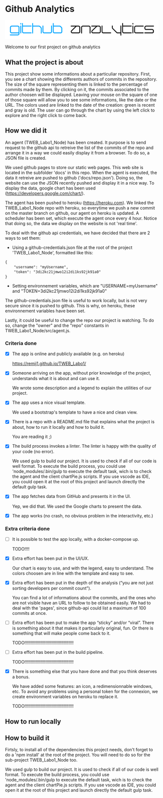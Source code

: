 # Github Analytics
![Github Analytics](/docs/img/headSite.PNG)

Welcome to our first project on github analytics

## What the project is about
This project show some informations about a particuliar repository.
First, you see a chart showing the differents authors of commits in the repository. The size of the square representing them is linked to the percentage of commits made by them.
By clicking on it, the commits associated to the author choosen will be displayed. Leaving your mouse on the square of one of those square will allow you to see some informations, like the date or the URL.
The colors used are linked to the date of the creation: green is recent and gray is old.
The user can go through the chart by using the left click to explore and the right click to come back.

## How we did it
An agent (TWEB_Labo1_Node) has been created. It purpose is to send request to the github api to retreive the list of the commits of the repo and arrange it in a way we could easily display it from a browser. To do so, a JSON file is created.

We used github pages to store our static web pages. This web site is located in the subfolder 'docs' in this repo. 
When the agent is executed, the data it retreive are pushed to github ('docs/repo.json'). Doing so, the website can use the JSON recently pushed and display it in a nice way. 
To display the data, google chart has been used (https://developers.google.com/chart/).

The agent has been pushed to heroku (https://heroku.com). We linked the TWEB_Labo1_Node repo with heroku, so everytime we push a new commit on the master branch on github, our agent on heroku is updated. A scheduler has been set, which execute the agent once every 4 hour. Notice that doing so, the data we display on the website is not 'real time'.

To deal with the github api credentials, we have decided that there are 2 ways to set them:

 - Using a github-credentials.json file at the root of the project 'TWEB_Labo1_Node', formatted like this: 
```
{
    "username": "myUsername",
    "token": "3di2kc21jmwo12i2di1ks92jk91a0"
}
```
 - Setting environnement variables, which are "USERNAME=myUsername" and "TOKEN=3di2kc21jmwo12i2di1ks92jk91a0"

The github-credentials.json file is useful to work locally, but is not very secure since it is pushed to github. This is why, on heroku, these environnement variables have been set.

Lastly, it could be useful to change the repo our project is watching. To do so, change the "owner" and the "repo" constants in TWEB_Labo1_Node/src/agent.js.

### Criteria done
* [x] The app is online and publicly available (e.g. on heroku)

	https://remij1.github.io/TWEB_Labo1/

* [x] Someone arriving on the app, without prior knowledge of the project, understands what it is about and can use it.
	
	We wrote some description and a legend to explain the utilities of our project.
	
* [x] The app uses a nice visual template.

	We used a bootstrap's template to have a nice and clean view.

* [x] There is a repo with a README.md file that explains what the project is about, how to run it locally and how to build it.

	You are reading it ;)

* [x] The build process invokes a linter. The linter is happy with the quality of your code (no error).

	We used gulp to build our project. It is used to check if all of our code is well format. To execute the build process, you could use 'node_modules/.bin/gulp to execute the default task, wich is to check the agent and the client chartPie.js scripts. If you use vscode as IDE, you could open it at the root of this project and launch directly the default gulp task.

* [x] The app fetches data from GitHub and presents it in the UI.

	Yep, we did that. We used the Google charts to present the data.

* [x] The app works (no crash, no obvious problem in the interactivity, etc.)




### Extra criteria done
* [ ] It is possible to test the app locally, with a docker-compose up.

	TODO!!!!

* [x] Extra effort has been put in the UI/UX.

	Our chart is easy to use, and with the legend, easy to understand. The colors choosen are in line with the template and easy to see.

* [x] Extra effort has been put in the depth of the analysis (“you are not just sorting developers per commit count”).

	You can find a lot of informations about the commits, and the ones who are not visible have an URL to follow to be obtained easily. We had to deal with the 'pages', since github-api could list a maximum of 100 commits at once.

* [ ] Extra effort has been put to make the app “sticky” and/or “viral”. There is something about it that makes it particularly original, fun. Or there is something that will make people come back to it.

	TODO!!!!!!!!!!!!!!!!!!!!!!!!!!!!!!!!!!!!!!!!

* [ ] Extra effort has been put in the build pipeline.

	TODO!!!!!!!!!!!!!!!!!!!!!!!!!!!!!!!!!!!!!!!!

* [x] There is something else that you have done and that you think deserves a bonus.

	We have added some features: an icon, a redimensionnable windows, etc.
	To avoid any problems using a personal token for the connexion, we create environment variables on heroku to replace it.

	TODO!!!!!!!!!!!!!!!!!!!!!!!!!!!!!!!!!!!!!!!!

## How to run locally



## How to build it

Firtsly, to install all of the dependencies this project needs, don't forget to do a 'npm install' at the root of the project. You will need to do so for the sub-project TWEB_Labo1_Node too.

We used gulp to build our project. It is used to check if all of our code is well format. To execute the build process, you could use 'node_modules/.bin/gulp to execute the default task, wich is to check the agent and the client chartPie.js scripts. If you use vscode as IDE, you could open it at the root of this project and launch directly the default gulp task.
